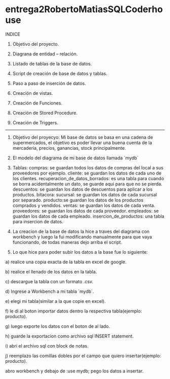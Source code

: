 # entrega2RobertoMatiasSQLCoderhouse



INDICE

1) Objetivo del proyecto.

2) Diagrana de entidad – relación.

3) Listado de tablas de la base de datos.

4) Script de creación de base de datos y tablas.

5) Paso a paso de inserción de datos.

6) Creación de vistas.

7) Creación de Funciones.

8)  Creación de Stored Procedure.

9)  Creación de Triggers.



-----------------------------------------------------------------------------------------------------------------------------------------------



1) Objetivo del proyecyo: Mi base de datos se basa en una cadena de supermercados, el objetivo es poder llevar una buena cuenta de la mercaderia, precios, ganancias, stock principalmente.


2) El modelo del diagrama de mi base de datos llamada ´mydb´

3) Tablas:
compras: se guardan todos los datos de compras del local a sus proveedores por ejemplo.
cliente: se guardan los datos de cada uno de los clientes.
recuperacion_de_datos_borrados: es una tabla para cuando se borra acidentalmente un dato, se guarde aqui para que no se pierda.
descuentos: se guardan los datos de descuentos para aplicar a los productos.
bitacora:
sucursal: se guardan los datos de cada sucursal por separado.
producto:se guardan los datos de los productos comprados y vendidos.
ventas: se guardan los datos de cada venta.
proveedores: se guardan los datos de cada proveedor.
empleados: se guardan los datos de cada empleado.
insercion_de_productos: una tabla para insercion de datos.


4) La creacion de la base de datos la hice a traves del diagrama con workbench y luego la fui modificando manualmente para que vaya funcionando, de todas maneras dejo arriba el script.


5)  Lo que hice para poder subir los datos a la base fue lo siguiente:

a) realice una copia exacta de la tabla en excel de google.

b) realice el llenado de los datos en la tabla.

c) descargue la tabla con un formato .csv.

d) Ingrese a Workbench a mi tabla ´mydb´.

e) elegi mi tabla(similar a la que copie en excel).

f) le di al boton importar datos dentro la respectiva tabla(ejemplo: producto).

g) luego exporte los datos con el boton de al lado.

h) guarde la exportacion como archivo sql INSERT statement.

i) abri el archivo sql con block de notas.

j) reemplazo las comillas dobles por el campo que quiero insertar(ejemplo: producto).

abro workbench y debajo de :use mydb; pego los datos a insertar.






